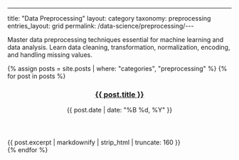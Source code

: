 ---
title: "Data Preprocessing"
layout: category
taxonomy: preprocessing
entries_layout: grid
permalink: /data-science/preprocessing/---

Master data preprocessing techniques essential for machine learning and data analysis. Learn data cleaning, transformation, normalization, encoding, and handling missing values.

{% assign posts = site.posts | where: "categories", "preprocessing" %}
{% for post in posts %}
  <article class="entry">
    <header class="entry-header">
      <h3 class="entry-title">
        <a href="{{ post.url | relative_url }}">{{ post.title }}</a>
      </h3>
      <div class="entry-meta">
        <time class="entry-time">{{ post.date | date: "%B %d, %Y" }}</time>
      </div>
    </header>
    <div class="entry-excerpt">
      {{ post.excerpt | markdownify | strip_html | truncate: 160 }}
    </div>
  </article>
{% endfor %}

